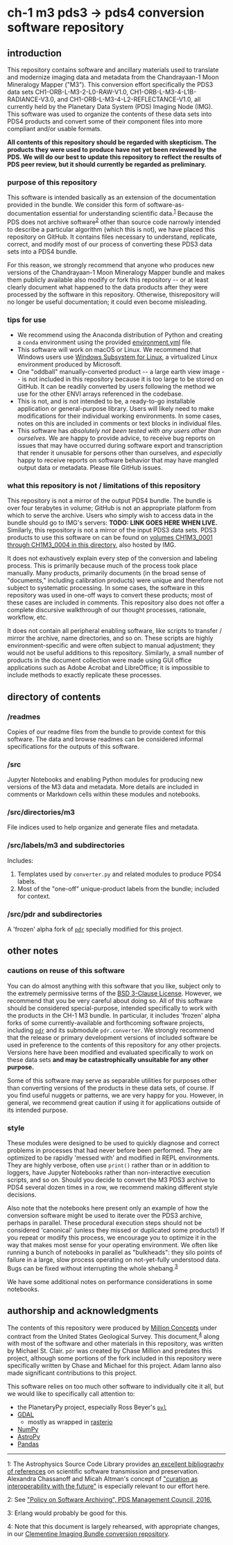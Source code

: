 # ch-1 m3 pds3 -> pds4 conversion software repository

## introduction

This repository contains software and ancillary materials used to translate
and modernize imaging data and metadata from the Chandrayaan-1 Moon Mineralogy
Mapper ("M3"). This conversion effort specifically the PDS3 data sets
CH1-ORB-L-M3-2-L0-RAW-V1.0, CH1-ORB-L-M3-4-L1B-RADIANCE-V3.0, and
CH1-ORB-L-M3-4-L2-REFLECTANCE-V1.0, all currently held by the Planetary Data
System (PDS) Imaging Node (IMG). This software was used to organize the
contents of these data sets into PDS4 products and convert some of their
component files into more compliant and/or usable formats.

**All contents of this repository should be regarded with skepticism. The 
products they were used to produce have not yet been reviewed by the PDS.
We will do our best to update this repository to reflect the results of PDS
peer review, but it should currently be regarded as preliminary.**

### purpose of this repository

This software is intended basically as an extension of the documentation
provided in the bundle. We consider this form of software-as-documentation
essential for understanding scientific data.<sup>[1](#footnote1)</sup> 
Because the PDS does not archive software<sup>[2](#footnote2)</sup> other than
source code narrowly intended to describe a particular algorithm (which this
is not), we have placed this repository on GitHub. It contains files necessary
to understand, replicate, correct, and modify most of our process of
converting these PDS3 data sets into a PDS4 bundle.

For this reason, we strongly recommend that anyone who produces new versions
of the Chandrayaan-1 Moon Mineralogy Mapper bundle and makes them publicly 
available also modify or fork this repository -- or at least clearly document 
what happened to the data products after they were processed by the software 
in this repository. Otherwise, thisrepository will no longer be useful 
documentation; it could even become misleading.

### tips for use

* We recommend using the Anaconda distribution of Python and creating a
```conda``` environment using the provided
[environment.yml](/src/environment.yml) file. 
* This software will work on macOS or Linux. We recommend that Windows users use
[Windows Subsystem for Linux](https://ubuntu.com/wsl), a virtualized Linux
environment produced by Microsoft.
* One "oddball" manually-converted product -- a large earth view image -- is
not included in this repository because it is too large to be stored on
GitHub. It can be readily converted by users following the method we use for
the other ENVI arrays referenced in the codebase. 
* This is not, and is not intended to be, a ready-to-go installable application
or general-purpose library. Users will likely need to make modifications for
their individual working environments. In some cases, notes on this are
included in comments or text blocks in individual files. 
 * This software has *absolutely not been tested with any users other than 
ourselves.* We are happy to provide advice, to receive bug reports on issues 
that may have occurred during software export and transcription that render 
it unusable for persons other than ourselves, and *especially* happy to receive 
reports on software behavior that may have mangled output data or metadata. 
Please file GitHub issues.

### what this repository is not / limitations of this repository

This repository is not a mirror of the output PDS4 bundle. The bundle is over
four terabytes in volume; GitHub is not an appropriate platform from which to
serve the archive. Users who simply wish to access data in the bundle should
go to IMG's servers: **TODO: LINK GOES HERE WHEN LIVE.** Similarly, this
repository is not a mirror of the input PDS3 data sets. PDS3 products to use
this software on can be found on [volumes CH1M3_0001 through CH1M3_0004 in
this directory](https://pds-imaging.jpl.nasa.gov/data/m3/), also hosted by
IMG.

It does not exhaustively explain every step of the conversion and labeling
process. This is primarily because much of the process took place manually.
Many products, primarily documents (in the broad sense of "documents," 
including calibration products) were unique and therefore not subject to 
systematic processing. In some cases, the software in this repository was used in
one-off ways to convert these products; most of these cases are included in
comments. This repository also does not offer a complete discursive
walkthrough of our thought processes, rationale, workflow, etc. 

It does not contain all peripheral enabling software, like scripts to transfer
/ mirror the archive, name directories, and so on. These scripts are highly 
environment-specific and were often subject to manual adjustment; they would
not be useful additions to this repository. Similarly, a small number of
products in the document collection were made using GUI office applications
such as Adobe Acrobat and LibreOffice; it is impossible to include methods to
exactly replicate these processes.

## directory of contents

### /readmes

Copies of our readme files from the bundle to provide context for this
software. The data and browse readmes can be considered informal 
specifications for the outputs of this software.

### /src

Jupyter Notebooks and enabling Python modules for producing new versions of 
the M3 data and metadata. More details are included in comments or 
Markdown cells within these modules and notebooks.

### /src/directories/m3

File indices used to help organize and generate files and metadata.

### /src/labels/m3 and subdirectories

Includes:
1. Templates used by ```converter.py``` and related modules to produce PDS4 labels.
2. Most of the "one-off" unique-product labels from the bundle; included for context.

### /src/pdr and subdirectories

A 'frozen' alpha fork of [```pdr```](https://github.com/MillionConcepts/pdr) 
specially modified for this project.

## other notes

### cautions on reuse of this software

You can do almost anything with this software that you like, subject only to
the extremely permissive terms of the [BSD 3-Clause License](LICENSE).
However, we recommend that you be very careful about doing so. All of this
software should be considered special-purpose, intended specifically to work
with the products in the CH-1 M3 bundle. In particular, it includes
'frozen' alpha forks of some currently-available and forthcoming software
projects, including [```pdr```](https://github.com/MillionConcepts/pdr) and
its submodule ```pdr.converter```. We strongly recommend that the release or
primary development versions of included software be used in preference to the
contents of this repository for any other projects. Versions here have been
modified and evaluated specifically to work on these data sets **and may be
catastrophically unsuitable for any other purpose.**

Some of this software may serve as separable utilities for purposes other than
converting versions of the products in these data sets, of course. If you find
useful nuggets or patterns, we are very happy for you. However, in general, we
recommend great caution if using it for applications outside of its intended
purpose.

### style 

These modules were designed to be used to quickly diagnose and correct
problems in processes that had never before been performed. They are optimized
to be rapidly 'messed with' and modified in REPL environments. They are highly
verbose, often use ```print()``` rather than or in addition to loggers, have
Jupyter Notebooks rather than non-interactive execution scripts, and so on.
Should you decide to convert the M3 PDS3 archive to PDS4 several dozen times
in a row, we recommend making different style decisions.

Also note that the notebooks here present only an example of how the 
conversion software might be used to iterate over the PDS3 archive, perhaps in
 parallel. These procedural execution steps should not be considered
'canonical' (unless they missed or duplicated some products!) If you repeat
or modify this process, we encourage you to optimize it in the way that makes
most sense for your operating environment. We often like running a bunch of
notebooks in parallel as "bulkheads": they silo points of failure in a large,
slow process operating on not-yet-fully understood data. Bugs can be fixed
without interrupting the whole shebang.<sup>[3](#footnote3)</sup>

We have some additional notes on performance considerations in some notebooks.

## authorship and acknowledgments

The contents of this repository were produced by [Million
Concepts](https://www.millionconcepts.com) under contract from the United
States Geological Survey. This document,<sup>[4](#footnote4)</sup> along with
most of the software and other materials in this repository, was written by
Michael St. Clair. ```pdr``` was created by Chase Million and predates this
project, although some portions of the fork included in this repository were
specifically written by Chase and Michael for this project. Adam Ianno also
made significant contributions to this project.


This software relies on too much other software to individually cite it all,
but we would like to specifically call attention to:

* the PlanetaryPy project, especially Ross Beyer's [```pvl```](https://github.com/planetarypy/pvl)
* [GDAL](https://github.com/OSGeo/gdal/blob/master/CITATION)
  * mostly as wrapped in [rasterio](https://rasterio.readthedocs.io/en/latest/)
* [NumPy](https://www.numpy.org)
* [AstroPy](https://github.com/astropy/)
* [Pandas](https://pandas.pydata.org/)

----

<a name="footnote1">1</a>: The Astrophysics Source Code Library provides [an
excellent bibliography of references](https://ascl.net/home/getwp/676) on
scientific software transmission and preservation. Alexandra Chassanoff and
Micah Altman's concept of ["curation as interoperability with the
future"](https://dspace.mit.edu/handle/1721.1/125435) is especially relevant
to our effort here.

<a name="footnote2">2</a>: See ["Policy on Software Archiving", PDS Management
Council,
2016.](https://pds.nasa.gov/datastandards/documents/policy/SoftwareArchivingPosition06082016.pdf)

<a name="footnote3">3</a>: Erlang would probably be good for this.

<a name="footnote4">4</a>: Note that this document is largely rehearsed, with
appropriate changes, in our [Clementine Imaging Bundle conversion
repository](https://github.com/MillionConcepts/clementine-conversion).

